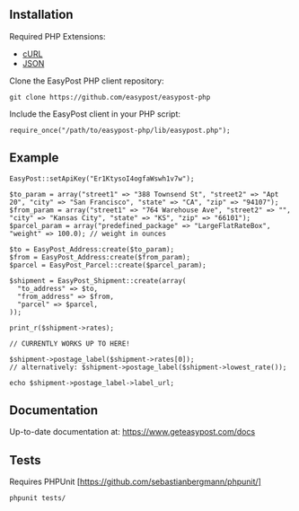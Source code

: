 Installation
------------------

Required PHP Extensions:
- [cURL](http://php.net/manual/en/book.curl.php)
- [JSON](http://php.net/manual/en/book.json.php)

Clone the EasyPost PHP client repository:

    git clone https://github.com/easypost/easypost-php

Include the EasyPost client in your PHP script:

    require_once("/path/to/easypost-php/lib/easypost.php");

Example
----------------

    EasyPost::setApiKey("Er1KtysoI4ogfaWswh1v7w");
    
    $to_param = array("street1" => "388 Townsend St", "street2" => "Apt 20", "city" => "San Francisco", "state" => "CA", "zip" => "94107");
    $from_param = array("street1" => "764 Warehouse Ave", "street2" => "", "city" => "Kansas City", "state" => "KS", "zip" => "66101");
    $parcel_param = array("predefined_package" => "LargeFlatRateBox", "weight" => 100.0); // weight in ounces

    $to = EasyPost_Address:create($to_param);
    $from = EasyPost_Address:create($from_param);
    $parcel = EasyPost_Parcel::create($parcel_param);

    $shipment = EasyPost_Shipment::create(array(
      "to_address" => $to,
      "from_address" => $from,
      "parcel" => $parcel,
    ));

    print_r($shipment->rates);
    
    // CURRENTLY WORKS UP TO HERE!
    
    $shipment->postage_label($shipment->rates[0]);
    // alternatively: $shipment->postage_label($shipment->lowest_rate());

    echo $shipment->postage_label->label_url;

Documentation
--------------------

Up-to-date documentation at: https://www.geteasypost.com/docs

Tests
--------------------
Requires PHPUnit [https://github.com/sebastianbergmann/phpunit/]

    phpunit tests/